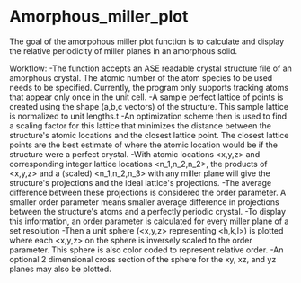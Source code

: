 # Amorphous_miller_plot
The goal of the amorpohous miller plot function is to calculate and display the relative periodicity of miller planes in an amorphous solid. 

Workflow:
-The function accepts an ASE readable crystal structure file of an amorphous crystal. The atomic number of the atom species to be used needs to be specified. Currently, the program only supports tracking atoms that appear only once in the unit cell.
-A sample perfect lattice of points is created using the shape (a,b,c vectors) of the structure. This sample lattice is normalized to unit lengths.t
-An optimization scheme then is used to find a scaling factor for this lattice that minimizes the distance between the structure's atomic locations and the closest lattice point. The closest lattice points are the best estimate of where the atomic location would be if the structure were a perfect crystal.
-With atomic locations <x,y,z> and corresponding integer lattice locations <n_1,n_2,n_2>, the products of <x,y,z> and a (scaled) <n_1,n_2,n_3> with any miller plane will give the structure's projections and the ideal lattice's projections.
-The average difference between these projections is considered the order parameter. A smaller order parameter means smaller average difference in projections between the structure's atoms and a perfectly periodic crystal.
-To display this information, an order parameter is calculated for every miller plane of a set resolution
-Then a unit sphere (<x,y,z> representing <h,k,l>) is plotted where each <x,y,z> on the sphere is inversely scaled to the order parameter. This sphere is also color coded to represent relative order.
-An optional 2 dimensional cross section of the sphere for the xy, xz, and yz planes may also be plotted.

